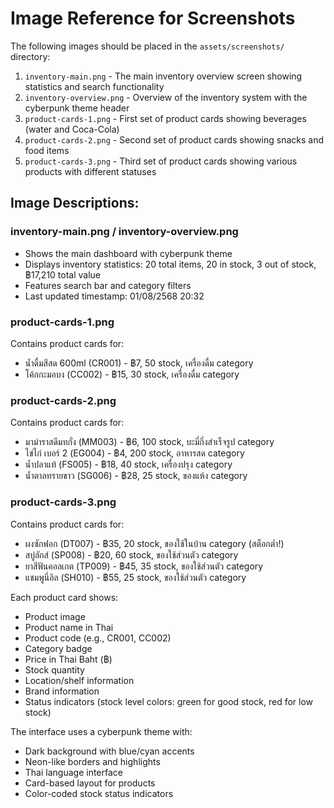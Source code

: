 # Image Reference for Screenshots

The following images should be placed in the `assets/screenshots/` directory:

1. `inventory-main.png` - The main inventory overview screen showing statistics and search functionality
2. `inventory-overview.png` - Overview of the inventory system with the cyberpunk theme header
3. `product-cards-1.png` - First set of product cards showing beverages (water and Coca-Cola)
4. `product-cards-2.png` - Second set of product cards showing snacks and food items
5. `product-cards-3.png` - Third set of product cards showing various products with different statuses

## Image Descriptions:

### inventory-main.png / inventory-overview.png
- Shows the main dashboard with cyberpunk theme
- Displays inventory statistics: 20 total items, 20 in stock, 3 out of stock, ฿17,210 total value
- Features search bar and category filters
- Last updated timestamp: 01/08/2568 20:32

### product-cards-1.png
Contains product cards for:
- น้ำดื่มสีสด 600ml (CR001) - ฿7, 50 stock, เครื่องดื่ม category
- โค้กกะมอบง (CC002) - ฿15, 30 stock, เครื่องดื่ม category

### product-cards-2.png
Contains product cards for:
- มาม่าราสดีมทกั่ง (MM003) - ฿6, 100 stock, บะมี่กึ่งสำเร็จรูป category
- ไข่ไก่ เบอร์ 2 (EG004) - ฿4, 200 stock, อาหารสด category
- น้ำปลาแท้ (FS005) - ฿18, 40 stock, เครื่องปรุง category
- น้ำตาลทรายขาว (SG006) - ฿28, 25 stock, ของแห้ง category

### product-cards-3.png
Contains product cards for:
- ผงซักฟอก (DT007) - ฿35, 20 stock, ของใช้ในบ้าน category (สต็อกต่ำ!)
- สบู่ลักส์ (SP008) - ฿20, 60 stock, ของใช้ส่วนตัว category
- ยาสีฟันคอลเกต (TP009) - ฿45, 35 stock, ของใช้ส่วนตัว category
- แชมพูนี่อิล (SH010) - ฿55, 25 stock, ของใช้ส่วนตัว category

Each product card shows:
- Product image
- Product name in Thai
- Product code (e.g., CR001, CC002)
- Category badge
- Price in Thai Baht (฿)
- Stock quantity
- Location/shelf information
- Brand information
- Status indicators (stock level colors: green for good stock, red for low stock)

The interface uses a cyberpunk theme with:
- Dark background with blue/cyan accents
- Neon-like borders and highlights
- Thai language interface
- Card-based layout for products
- Color-coded stock status indicators
